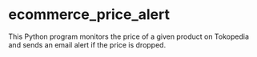 # ecommerce_price_alert

This Python program monitors the price of a given product on Tokopedia and sends an email alert if the price is dropped.
